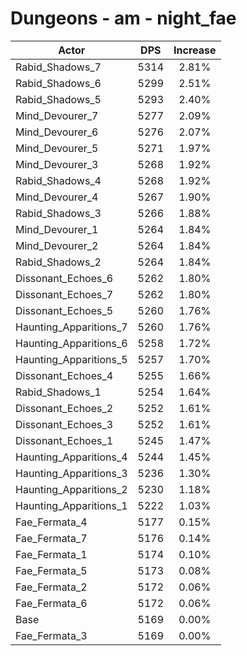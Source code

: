 # Dungeons - am - night_fae
| Actor | DPS | Increase |
|---|:---:|:---:|
|Rabid_Shadows_7|5314|2.81%|
|Rabid_Shadows_6|5299|2.51%|
|Rabid_Shadows_5|5293|2.40%|
|Mind_Devourer_7|5277|2.09%|
|Mind_Devourer_6|5276|2.07%|
|Mind_Devourer_5|5271|1.97%|
|Mind_Devourer_3|5268|1.92%|
|Rabid_Shadows_4|5268|1.92%|
|Mind_Devourer_4|5267|1.90%|
|Rabid_Shadows_3|5266|1.88%|
|Mind_Devourer_1|5264|1.84%|
|Mind_Devourer_2|5264|1.84%|
|Rabid_Shadows_2|5264|1.84%|
|Dissonant_Echoes_6|5262|1.80%|
|Dissonant_Echoes_7|5262|1.80%|
|Dissonant_Echoes_5|5260|1.76%|
|Haunting_Apparitions_7|5260|1.76%|
|Haunting_Apparitions_6|5258|1.72%|
|Haunting_Apparitions_5|5257|1.70%|
|Dissonant_Echoes_4|5255|1.66%|
|Rabid_Shadows_1|5254|1.64%|
|Dissonant_Echoes_2|5252|1.61%|
|Dissonant_Echoes_3|5252|1.61%|
|Dissonant_Echoes_1|5245|1.47%|
|Haunting_Apparitions_4|5244|1.45%|
|Haunting_Apparitions_3|5236|1.30%|
|Haunting_Apparitions_2|5230|1.18%|
|Haunting_Apparitions_1|5222|1.03%|
|Fae_Fermata_4|5177|0.15%|
|Fae_Fermata_7|5176|0.14%|
|Fae_Fermata_1|5174|0.10%|
|Fae_Fermata_5|5173|0.08%|
|Fae_Fermata_2|5172|0.06%|
|Fae_Fermata_6|5172|0.06%|
|Base|5169|0.00%|
|Fae_Fermata_3|5169|0.00%|
